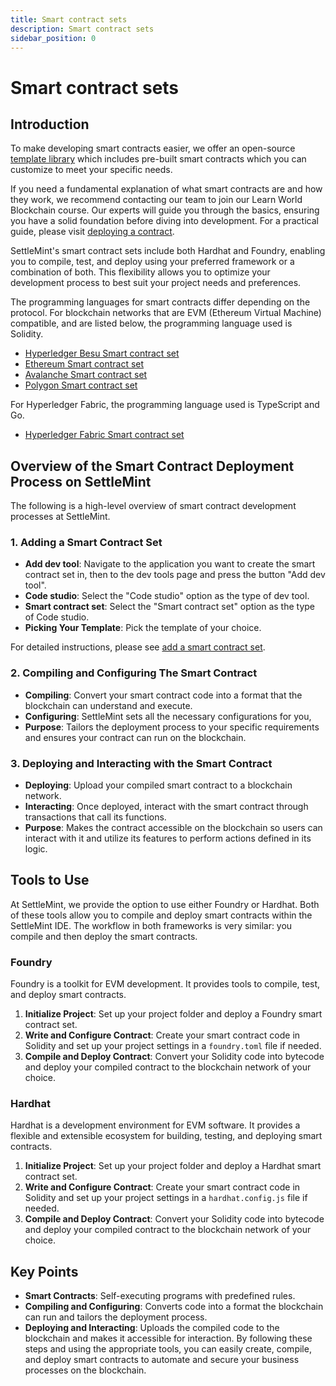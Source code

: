 ```yaml
---
title: Smart contract sets
description: Smart contract sets
sidebar_position: 0
---
```


# Smart contract sets

## Introduction

To make developing smart contracts easier, we offer an open-source [template library](2_smart-contract-templates.md) which includes pre-built smart contracts which you can customize to meet your specific needs.

If you need a fundamental explanation of what smart contracts are and how they work, we recommend contacting our team to join our Learn World Blockchain course. Our experts will guide you through the basics, ensuring you have a solid foundation before diving into development. For a practical guide, please visit [deploying a contract](4_deploying-a-contract.md).

SettleMint's smart contract sets include both Hardhat and Foundry, enabling you to compile, test, and deploy using your preferred framework or a combination of both. This flexibility allows you to optimize your development process to best suit your project needs and preferences.

The programming languages for smart contracts differ depending on the protocol. For blockchain networks that are EVM (Ethereum Virtual Machine) compatible, and are listed below, the programming language used is Solidity.

- [Hyperledger Besu Smart contract set](../../../../blockchain-guides/1_Hyperledger-Besu/6_enterprise-ethereum-integration-tools.md)
- [Ethereum Smart contract set](../../../../blockchain-guides/0_Ethereum/5_ethereum-integration-tools.md)
- [Avalanche Smart contract set](../../../../blockchain-guides/2_Avalanche/5_avalanche-integration-tools.md)
- [Polygon Smart contract set](../../../../blockchain-guides/4_Polygon/5_polygon-integration-tools.md)

For Hyperledger Fabric, the programming language used is TypeScript and Go.

- [Hyperledger Fabric Smart contract set](../../../../blockchain-guides/5_Hyperledger-Fabric/6_hyperledger-fabric-integration-tools.md)

## Overview of the Smart Contract Deployment Process on SettleMint

The following is a high-level overview of smart contract development processes at SettleMint.

### 1. Adding a Smart Contract Set

- **Add dev tool**: Navigate to the application you want to create the smart contract set in, then to the dev tools page and press the button "Add dev tool".
- **Code studio**: Select the "Code studio" option as the type of dev tool.
- **Smart contract set**: Select the "Smart contract set" option as the type of Code studio.
- **Picking Your Template**: Pick the template of your choice.

For detailed instructions, please see [add a smart contract set](3_add-smart-contract-set.md).

### 2. Compiling and Configuring The Smart Contract

- **Compiling**: Convert your smart contract code into a format that the blockchain can understand and execute.
- **Configuring**: SettleMint sets all the necessary configurations for you,
- **Purpose**: Tailors the deployment process to your specific requirements and ensures your contract can run on the blockchain.

### 3. Deploying and Interacting with the Smart Contract

- **Deploying**: Upload your compiled smart contract to a blockchain network.
- **Interacting**: Once deployed, interact with the smart contract through transactions that call its functions.
- **Purpose**: Makes the contract accessible on the blockchain so users can interact with it and utilize its features to perform actions defined in its logic.

## Tools to Use

At SettleMint, we provide the option to use either Foundry or Hardhat. Both of these tools allow you to compile and deploy smart contracts within the SettleMint IDE. The workflow in both frameworks is very similar: you compile and then deploy the smart contracts.

### Foundry

Foundry is a toolkit for EVM development. It provides tools to compile, test, and deploy smart contracts.

1. **Initialize Project**: Set up your project folder and deploy a Foundry smart contract set.
2. **Write and Configure Contract**: Create your smart contract code in Solidity and set up your project settings in a `foundry.toml` file if needed.
3. **Compile and Deploy Contract**: Convert your Solidity code into bytecode and deploy your compiled contract to the blockchain network of your choice.

### Hardhat

Hardhat is a development environment for EVM software. It provides a flexible and extensible ecosystem for building, testing, and deploying smart contracts.

1. **Initialize Project**: Set up your project folder and deploy a Hardhat smart contract set.
2. **Write and Configure Contract**: Create your smart contract code in Solidity and set up your project settings in a `hardhat.config.js` file if needed.
3. **Compile and Deploy Contract**: Convert your Solidity code into bytecode and deploy your compiled contract to the blockchain network of your choice.

## Key Points

- **Smart Contracts**: Self-executing programs with predefined rules.
- **Compiling and Configuring**: Converts code into a format the blockchain can run and tailors the deployment process.
- **Deploying and Interacting**: Uploads the compiled code to the blockchain and makes it accessible for interaction.
  By following these steps and using the appropriate tools, you can easily create, compile, and deploy smart contracts to automate and secure your business processes on the blockchain.
